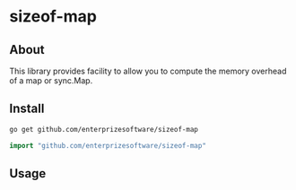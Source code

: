 # sizeof-map

## About

This library provides facility to allow you to compute the memory overhead of a
map or sync.Map. 

## Install

``` bash
go get github.com/enterprizesoftware/sizeof-map
```

``` go
import "github.com/enterprizesoftware/sizeof-map"
```

## Usage

``` go
```
